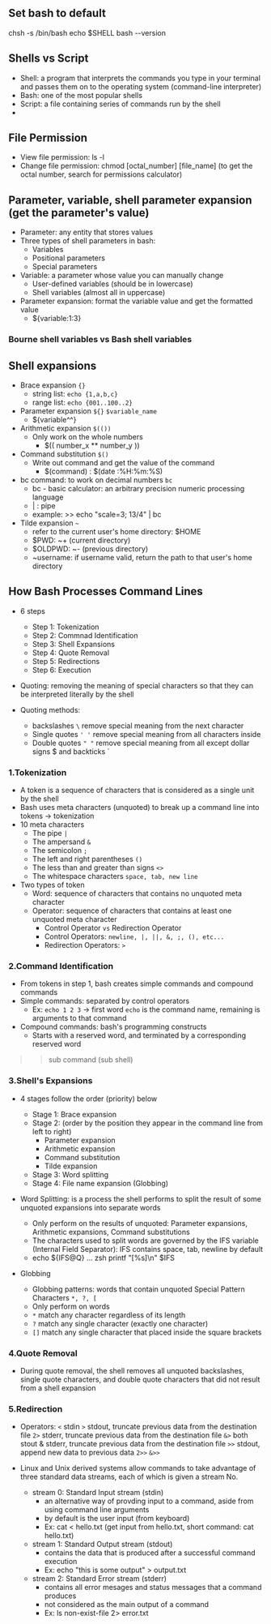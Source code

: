 ## Set bash to default
chsh -s /bin/bash
echo $SHELL
bash --version

## Shells vs Script
- Shell: a program that interprets the commands you type in your terminal and passes them on to the operating system
  (command-line interpreter)
- Bash: one of the most popular shells
- Script: a file containing series of commands run by the shell
- 

## File Permission
- View file permission: ls -l
- Change file permission: chmod [octal_number] [file_name]
  (to get the octal number, search for permissions calculator)

## Parameter, variable, shell parameter expansion (get the parameter's value)
- Parameter: any entity that stores values
- Three types of shell parameters in bash:
  * Variables
  * Positional parameters
  * Special parameters
- Variable: a parameter whose value you can manually change
  * User-defined variables (should be in lowercase)
  * Shell variables (almost all in uppercase)
- Parameter expansion: format the variable value and get the formatted value
  * ${variable:1:3}

### Bourne shell variables vs Bash shell variables

## Shell expansions
- Brace expansion `{}`
  * string list: `echo {1,a,b,c}`
  * range list: `echo {001..100..2}`
- Parameter expansion `${}` `$variable_name`
  * ${variable^^}
- Arithmetic expansion `$(())`
  * Only work on the whole numbers
    * $(( number_x ** number_y ))
- Command substitution `$()`
  * Write out command and get the value of the command
    * $(command) : $(date :%H:%m:%S)
- bc command: to work on decimal numbers `bc`
  * bc - basic calculator: an arbitrary precision numeric processing language
  * | : pipe
  * example: >> echo "scale=3; 13/4" | bc
- Tilde expansion `~`
  * refer to the current user's home directory: $HOME
  * $PWD: ~+  (current directory)
  * $OLDPWD: ~- (previous directory)
  * ~username: if username valid, return the path to that user's home directory

## How Bash Processes Command Lines
- 6 steps
  * Step 1: Tokenization
  * Step 2: Commnad Identification
  * Step 3: Shell Expansions
  * Step 4: Quote Removal
  * Step 5: Redirections
  * Step 6: Execution
  
- Quoting: removing the meaning of special characters so that they can be interpreted literally by the shell
- Quoting methods:
  * backslashes `\` remove special meaning from the next character
  * Single quotes `' '` remove special meaning from all characters inside
  * Double quotes `" "` remove special meaning from all except dollar signs $ and backticks ` 

### 1.Tokenization
- A token is a sequence of characters that is considered as a single unit by the shell
- Bash uses meta characters (unquoted) to break up a command line into tokens -> tokenization
- 10 meta characters
  * The pipe `|` 
  * The ampersand `&`
  * The semicolon `;`
  * The left and right parentheses `()`
  * The less than and greater than signs `<>`
  * The whitespace characters `space, tab, new line`
- Two types of token
  * Word: sequence of characters that contains no unquoted meta character
  * Operator: sequence of characters that contains at least one unquoted meta character
    + Control Operator `vs` Redirection Operator
    + Control Operators: `newline, |, ||, &, ;, (), etc...`
    + Redirection Operators: `>`

### 2.Command Identification
- From tokens in step 1, bash creates simple commands and compound commands
- Simple commands: separated by control operators
  * Ex: `echo 1 2 3` -> first word `echo` is the command name, remaining is arguments to that command
- Compound commands: bash's programming constructs
  * Starts with a reserved word, and terminated by a corresponding reserved word
  
>> sub command (sub shell)

### 3.Shell's Expansions
- 4 stages follow the order (priority) below
  * Stage 1: Brace expansion
  * Stage 2: (order by the position they appear in the command line from left to right)
    + Parameter expansion
    + Arithmetic expansion
    + Command substitution
    + Tilde expansion
  * Stage 3: Word splitting
  * Stage 4: File name expansion (Globbing)

- Word Splitting: is a process the shell performs to split the result of some unquoted expansions into separate words
  * Only perform on the results of unquoted: Parameter expansions, Arithmetic expansions, Command substitutions
  * The characters used to split words are governed by the IFS variable (Internal Field Separator): IFS contains space, tab, newline by default
  * echo ${IFS@Q} ... zsh  printf "[%s]\n" $IFS

- Globbing
  * Globbing patterns: words that contain unquoted Special Pattern Characters `*, ?, [`
  * Only perform on words
  * `*` match any character regardless of its length
  * `?` match any single character (exactly one character)
  * `[]` match any single character that placed inside the square brackets

### 4.Quote Removal
- During quote removal, the shell removes all unquoted backslashes, single quote characters,
 and double quote characters that did not result from a shell expansion 


### 5.Redirection
- Operators:
  `<` stdin
  `>` stdout, truncate previous data from the destination file
  `2>` stderr, truncate previous data from the destination file
  `&>` both stout & stderr, truncate previous data from the destination file
  `>>` stdout, append new data to previous data
  `2>>`
  `&>>`

- Linux and Unix derived systems allow commands to take advantage of three standard data streams, each of which is given a stream No.
  * stream 0: Standard Input stream (stdin)
    + an alternative way of provding input to a command, aside from using command line arguments
    + by default is the user input (from keyboard)
    + Ex: cat < hello.txt (get input from hello.txt, short command: cat hello.txt)
  * stream 1: Standard Output stream (stdout)
    + contains the data that is produced after a successful command execution 
    + Ex: echo "this is some output" > output.txt
  * stream 2: Standard Error stream (stderr)
    + contains all error mesages and status messages that a command produces
    + not considered as the main output of a command
    + Ex: ls non-exist-file 2> error.txt
